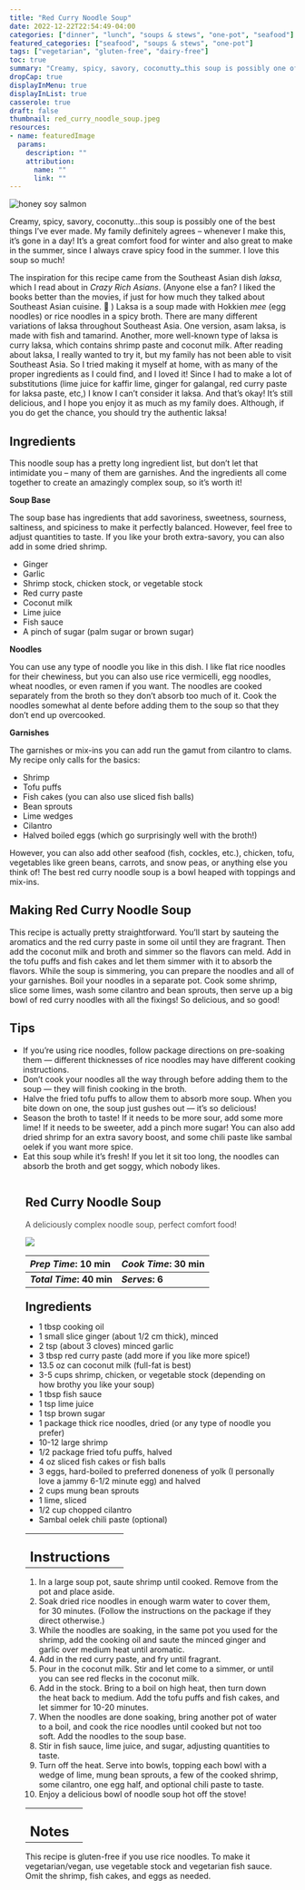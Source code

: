```yaml
---
title: "Red Curry Noodle Soup"
date: 2022-12-22T22:54:49-04:00
categories: ["dinner", "lunch", "soups & stews", "one-pot", "seafood"]
featured_categories: ["seafood", "soups & stews", "one-pot"]
tags: ["vegetarian", "gluten-free", "dairy-free"]
toc: true
summary: "Creamy, spicy, savory, coconutty…this soup is possibly one of the best things I’ve ever made. My family definitely agrees – whenever I make this, it’s gone in a day! It’s a great comfort food for winter and also great to make in the summer, since I always crave spicy food in the summer. I love this soup so much!"
dropCap: true
displayInMenu: true
displayInList: true
casserole: true
draft: false
thumbnail: red_curry_noodle_soup.jpeg
resources:
- name: featuredImage
  params:
    description: ""
    attribution:
      name: ""
      link: ""
---
```



![honey soy salmon](../../red_curry_noodle_soup.jpeg)

Creamy, spicy, savory, coconutty…this soup is possibly one of the best things I’ve ever made. My family definitely agrees – whenever I make this, it’s gone in a day! It’s a great comfort food for winter and also great to make in the summer, since I always crave spicy food in the summer. I love this soup so much!

The inspiration for this recipe came from the Southeast Asian dish _laksa_, which I read about in _Crazy Rich Asians_. (Anyone else a fan? I liked the books better than the movies, if just for how much they talked about Southeast Asian cuisine. 🙂 ) Laksa is a soup made with Hokkien _mee_ (egg noodles) or rice noodles in a spicy broth. There are many different variations of laksa throughout Southeast Asia. One version, asam laksa, is made with fish and tamarind. Another, more well-known type of laksa is curry laksa, which contains shrimp paste and coconut milk. After reading about laksa, I really wanted to try it, but my family has not been able to visit Southeast Asia. So I tried making it myself at home, with as many of the proper ingredients as I could find, and I loved it! Since I had to make a lot of substitutions (lime juice for kaffir lime, ginger for galangal, red curry paste for laksa paste, etc,) I know I can’t consider it laksa. And that’s okay! It’s still delicious, and I hope you enjoy it as much as my family does. Although, if you do get the chance, you should try the authentic laksa!

## Ingredients

This noodle soup has a pretty long ingredient list, but don’t let that intimidate you – many of them are garnishes. And the ingredients all come together to create an amazingly complex soup, so it’s worth it!

**Soup Base**

The soup base has ingredients that add savoriness, sweetness, sourness, saltiness, and spiciness to make it perfectly balanced. However, feel free to adjust quantities to taste. If you like your broth extra-savory, you can also add in some dried shrimp.

- Ginger
- Garlic
- Shrimp stock, chicken stock, or vegetable stock
- Red curry paste
- Coconut milk
- Lime juice
- Fish sauce
- A pinch of sugar (palm sugar or brown sugar)

**Noodles**

You can use any type of noodle you like in this dish. I like flat rice noodles for their chewiness, but you can also use rice vermicelli, egg noodles, wheat noodles, or even ramen if you want. The noodles are cooked separately from the broth so they don’t absorb too much of it. Cook the noodles somewhat al dente before adding them to the soup so that they don’t end up overcooked.

**Garnishes**

The garnishes or mix-ins you can add run the gamut from cilantro to clams. My recipe only calls for the basics:

- Shrimp
- Tofu puffs
- Fish cakes (you can also use sliced fish balls)
- Bean sprouts
- Lime wedges
- Cilantro
- Halved boiled eggs (which go surprisingly well with the broth!)

However, you can also add other seafood (fish, cockles, etc.), chicken, tofu, vegetables like green beans, carrots, and snow peas, or anything else you think of! The best red curry noodle soup is a bowl heaped with toppings and mix-ins.

## Making Red Curry Noodle Soup

This recipe is actually pretty straightforward. You’ll start by sauteing the aromatics and the red curry paste in some oil until they are fragrant. Then add the coconut milk and broth and simmer so the flavors can meld. Add in the tofu puffs and fish cakes and let them simmer with it to absorb the flavors. While the soup is simmering, you can prepare the noodles and all of your garnishes. Boil your noodles in a separate pot. Cook some shrimp, slice some limes, wash some cilantro and bean sprouts, then serve up a big bowl of red curry noodles with all the fixings! So delicious, and so good!

## Tips

- If you’re using rice noodles, follow package directions on pre-soaking them — different thicknesses of rice noodles may have different cooking instructions.
- Don’t cook your noodles all the way through before adding them to the soup — they will finish cooking in the broth.
- Halve the fried tofu puffs to allow them to absorb more soup. When you bite down on one, the soup just gushes out — it’s so delicious!
- Season the broth to taste! If it needs to be more sour, add some more lime! If it needs to be sweeter, add a pinch more sugar! You can also add dried shrimp for an extra savory boost, and some chili paste like sambal oelek if you want more spice.
- Eat this soup while it’s fresh! If you let it sit too long, the noodles can absorb the broth and get soggy, which nobody likes.

<div class = "bg-pink-100 dark:bg-gray-700"  id = "recipe"> 
<div class = "bg-pink-100 dark:bg-gray-700"  style = "padding-left:2em; margin-top:0; margin-bottom:0;">

<div style="display:grid; align-items:start; justify-content:space-between; padding-right:2em" class="grid-cols-2 gap-2 md:gap-4 lg:gap-8 xl:gap-12"><div class = "mb-8"><h2>Red Curry Noodle Soup</h2><p style = "font-weight: 300;">A deliciously complex noodle soup, perfect comfort food!</p></div><img src="../../red_curry_noodle_soup.jpeg"  class="w-full h-auto mx-auto"></div>

| _Prep Time_: 10 min  | _Cook Time_: 30 min  |
| :--- | :--- |
| **_Total Time_: 40 min** | **_Serves_: 6**  |

</div>
<div style="padding-left:2em; padding-right:2em; border-width:3px; margin-top:0;" class="bg-white dark:bg-gray-900 border-pink-100 dark:border-gray-700 dark:!text-white">
 <div><h2 style = "margin-top:1em; margin-bottom:0;" >Ingredients</h2></div>

- 1 tbsp cooking oil
- 1 small slice ginger (about 1/2 cm thick), minced
- 2 tsp (about 3 cloves) minced garlic
- 3 tbsp red curry paste (add more if you like more spice!)
- 13.5 oz can coconut milk (full-fat is best)
- 3-5 cups shrimp, chicken, or vegetable stock (depending on how brothy you like your soup)
- 1 tbsp fish sauce
- 1 tsp lime juice
- 1 tsp brown sugar
- 1 package thick rice noodles, dried (or any type of noodle you prefer)
- 10-12 large shrimp
- 1/2 package fried tofu puffs, halved
- 4 oz sliced fish cakes or fish balls
- 3 eggs, hard-boiled to preferred doneness of yolk (I personally love a jammy 6-1/2 minute egg) and halved
- 2 cups mung bean sprouts
- 1 lime, sliced
- 1/2 cup chopped cilantro
- Sambal oelek chili paste (optional)

|   |    |
| :--- | :--- |
| <div><h2 style = "margin-top:1em; margin-bottom:0;" >Instructions</h2></div>|   |

1. In a large soup pot, saute shrimp until cooked. Remove from the pot and place aside.
2. Soak dried rice noodles in enough warm water to cover them, for 30 minutes. (Follow the instructions on the package if they direct otherwise.)
3. While the noodles are soaking, in the same pot you used for the shrimp, add the cooking oil and saute the minced ginger and garlic over medium heat until aromatic.
4. Add in the red curry paste, and fry until fragrant.
5. Pour in the coconut milk. Stir and let come to a simmer, or until you can see red flecks in the coconut milk.
6. Add in the stock. Bring to a boil on high heat, then turn down the heat back to medium. Add the tofu puffs and fish cakes, and let simmer for 10-20 minutes.
7. When the noodles are done soaking, bring another pot of water to a boil, and cook the rice noodles until cooked but not too soft. Add the noodles to the soup base.
8. Stir in fish sauce, lime juice, and sugar, adjusting quantities to taste.
9. Turn off the heat. Serve into bowls, topping each bowl with a wedge of lime, mung bean sprouts, a few of the cooked shrimp, some cilantro, one egg half, and optional chili paste to taste.
10. Enjoy a delicious bowl of noodle soup hot off the stove!

|   |    |
| :--- | :--- |
| <div><h2 style = "margin-top:1em; margin-bottom:0;" >Notes</h2></div>|   |

This recipe is gluten-free if you use rice noodles. To make it vegetarian/vegan, use vegetable stock and vegetarian fish sauce. Omit the shrimp, fish cakes, and eggs as needed.

</div>
</div>